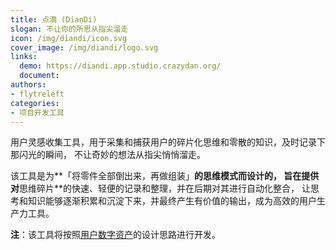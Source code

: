 ```yaml
---
title: 点滴 (DianDi)
slogan: 不让你的所思从指尖溜走
icon: /img/diandi/icon.svg
cover_image: /img/diandi/logo.svg
links:
  demo: https://diandi.app.studio.crazydan.org/
  document:
authors:
- flytreleft
categories:
- 项目开发工具
---
```


用户灵感收集工具，用于采集和捕获用户的碎片化思维和零散的知识，及时记录下那闪光的瞬间，
不让奇妙的想法从指尖悄悄溜走。

该工具是为**「将零件全部倒出来，再做组装」**的思维模式而设计的，
旨在提供对**思维碎片**的快速、轻便的记录和整理，并在后期对其进行自动化整合，
让思考和知识能够逐渐积累和沉淀下来，并最终产生有价值的输出，成为高效的用户生产力工具。

**注**：该工具将按照[用户数字资产](#用户数字资产)的设计思路进行开发。
<!-- more -->
